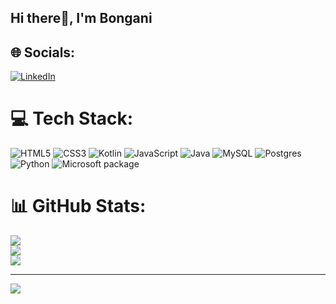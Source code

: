 ## Hi there👋, I'm Bongani



## 🌐 Socials:
[![LinkedIn](https://img.shields.io/badge/LinkedIn-%230077B5.svg?logo=linkedin&logoColor=white)](https://www.linkedin.com/in/bongani-maduna-21497529a) 

# 💻 Tech Stack:
![HTML5](https://img.shields.io/badge/html5-%23E34F26.svg?style=for-the-badge&logo=html5&logoColor=white) ![CSS3](https://img.shields.io/badge/css3-%231572B6.svg?style=for-the-badge&logo=css3&logoColor=white) ![Kotlin](https://img.shields.io/badge/kotlin-%237F52FF.svg?style=for-the-badge&logo=kotlin&logoColor=white) ![JavaScript](https://img.shields.io/badge/javascript-%23323330.svg?style=for-the-badge&logo=javascript&logoColor=%23F7DF1E) ![Java](https://img.shields.io/badge/java-%23ED8B00.svg?style=for-the-badge&logo=openjdk&logoColor=white) ![MySQL](https://img.shields.io/badge/mysql-%2300000f.svg?style=for-the-badge&logo=mysql&logoColor=white) ![Postgres](https://img.shields.io/badge/postgres-%23316192.svg?style=for-the-badge&logo=postgresql&logoColor=white) ![Python](https://img.shields.io/badge/Python-%23316192.svg?style=for-the-badge&logo=Python&logoColor=white) ![Microsoft package](https://img.shields.io/badge/Microsoftpackage-%23316192.svg?style=for-the-badge&logo=Microsoftpackage&logoColor=white)
# 📊 GitHub Stats:
![](https://github-readme-stats.vercel.app/api?username=Bilabong21&theme=dark&hide_border=false&include_all_commits=true&count_private=true)<br/>
![](https://github-readme-streak-stats.herokuapp.com/?user=Bilabong21&theme=dark&hide_border=false)<br/>
![](https://github-readme-stats.vercel.app/api/top-langs/?username=Bilabong21&theme=dark&hide_border=false&include_all_commits=true&count_private=true&layout=compact)

---
[![](https://visitcount.itsvg.in/api?id=Bilabong21&icon=0&color=0)](https://visitcount.itsvg.in)

<!-- Proudly created with GPRM ( https://gprm.itsvg.in ) -->
